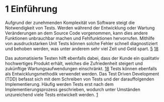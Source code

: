 # 1 Einführung
Aufgrund der zunehmenden Komplexität von Software steigt die Notwendigkeit von Tests. Werden während der Entwicklung oder Wartung Veränderungen an dem Source Code vorgenommen, kann dies andere Funktionen unbrauchbar machen und Fehlfunktionen hervorrufen. Mithilfe von ausdruckstarken Unit Tests können solche Fehler schnell diagnostiziert und behoben werden, was unter anderem sehr viel Zeit und Geld spart.  [5](Quellen.md) [18](Quellen.md)

Das automatisierte Testen hilft ebenfalls dabei, dass der Kunde ein qualitativ hochwertiges Produkt erhält, welches die Zufriedenheit steigert und zukünftige Wartungsaufwendungen einschränkt. [18](Quellen.md)
Tests können ebenfalls als Entwicklungsmethodik verwendet werden. Das Test Driven Development (TDD) befasst sich mit dem Schreiben von Tests und der darauffolgenden Implementierung. Häufig werden Tests erst nach dem Implementierungsprozess geschrieben, wodurch unter Umständen unzureichend viele Tests entwickelt werden. [1](Quellen.md)
